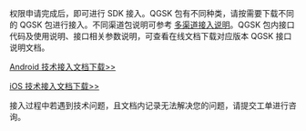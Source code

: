 权限申请完成后，即可进行 SDK 接入。QGSK 包有不同种类，请按需要下载不同的 QGSK 包进行接入。不同渠道包说明可参考 [多渠道接入说明](https://cloud.tencent.com/document/product/630/14137)。QGSK 包内接口代码及使用说明、接口相关参数说明，可查看在线文档下载对应版本 QGSK 接口说明文档。

[Android 技术接入文档下载>>](https://share.weiyun.com/f65198ee8373708386a28107e9763c51)

[iOS 技术接入文档下载>>](https://share.weiyun.com/b44e8a1a09074c617e48fae57ed18372)

接入过程中若遇到技术问题，且文档内记录无法解决您的问题，请提交工单进行咨询。
